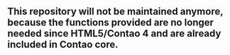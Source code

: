 **This repository will not be maintained anymore, because the functions provided are no longer needed since HTML5/Contao 4 and are already included in Contao core.**
--

